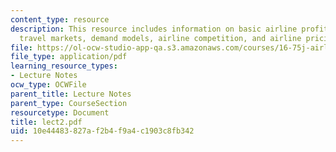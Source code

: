 ```yaml
---
content_type: resource
description: This resource includes information on basic airline profit model, air
  travel markets, demand models, airline competition, and airline pricing practices.
file: https://ol-ocw-studio-app-qa.s3.amazonaws.com/courses/16-75j-airline-management-spring-2006/10e44483827af2b4f9a4c1903c8fb342_lect2.pdf
file_type: application/pdf
learning_resource_types:
- Lecture Notes
ocw_type: OCWFile
parent_title: Lecture Notes
parent_type: CourseSection
resourcetype: Document
title: lect2.pdf
uid: 10e44483-827a-f2b4-f9a4-c1903c8fb342
---
```

